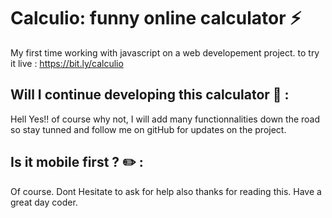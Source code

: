 # Calculio: funny online calculator :zap:

My first time working with javascript on a web developement project.
to try it live : https://bit.ly/calculio

## Will I continue developing this calculator :checkered_flag: :

Hell Yes!! of course why not, I will add many functionnalities down the road so stay tunned and follow me on gitHub for updates on the project.


## Is it mobile first ? :pencil2: :

Of course.
Dont Hesitate to ask for help also thanks for reading this. Have a great day coder.